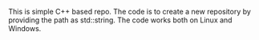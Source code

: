 This is simple C++ based repo. The code is to create a new repository by providing the path as std::string. The code works both on Linux and Windows. 
